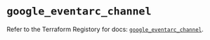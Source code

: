# `google_eventarc_channel`

Refer to the Terraform Registory for docs: [`google_eventarc_channel`](https://registry.terraform.io/providers/hashicorp/google/5.29.0/docs/resources/eventarc_channel).
